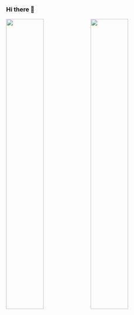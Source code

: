 ### Hi there 👋

<!--
**immortal-sniper1/immortal-sniper1** is a ✨ _special_ ✨ repository because its `README.md` (this file) appears on your GitHub profile.

Here are some ideas to get you started:

- 🔭 I’m currently working on ...
- 🌱 I’m currently learning ...
- 👯 I’m looking to collaborate on ...
- 🤔 I’m looking for help with ...
- 💬 Ask me about ...
- 📫 How to reach me: ...
- 😄 Pronouns: ...
- ⚡ Fun fact: ...
-->

<img align="left" width="45%" src="https://github-readme-stats.vercel.app/api?username=immortal-sniper1&theme=midnight-purple)](https://github.com/anuraghazra/github-readme-stats" />
<img  align="left" width="45%" src="https://github-readme-stats.vercel.app/api/top-langs/?username=immortal-sniper1&theme=midnight-purple&langs_count=10" />


